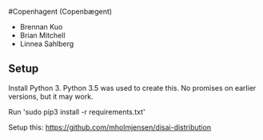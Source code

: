#Copenhagent (Copenbægent)

* Brennan Kuo
* Brian Mitchell
* Linnea Sahlberg

## Setup
Install Python 3. Python 3.5 was used to create this. No promises on earlier versions, but it may work.

Run 'sudo pip3 install -r requirements.txt'

Setup this: https://github.com/mholmjensen/disai-distribution